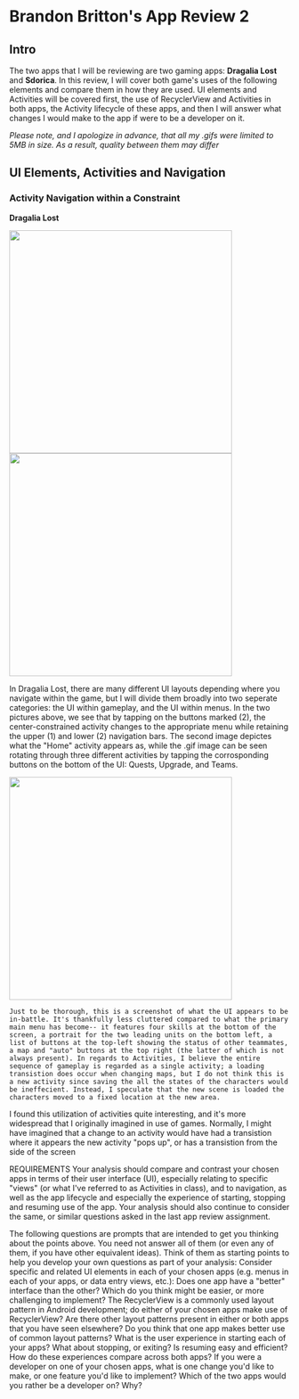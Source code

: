 # Brandon Britton's App Review 2

## Intro

  The two apps that I will be reviewing are two gaming apps: **Dragalia Lost** and **Sdorica**. In this review, I will cover both game's uses of the following elements and compare them in how they are used. UI elements and Activities will be covered first, the use of RecyclerView and Activities in both apps, the Activity lifecycle of these apps, and then I will answer what changes I would make to the app if were to be a developer on it.
  
  _Please note, and I apologize in advance, that all my .gifs were limited to 5MB in size. As a result, quality between them may differ_

## UI Elements, Activities and Navigation

### Activity Navigation within a Constraint

**Dragalia Lost**
<p float="left">
  <img src="https://cdn.discordapp.com/attachments/910117718924099594/947867457148817418/Screen_Recording_20220227-202727_Dragalia_1.gif" width="400" />
  <img src="https://cdn.discordapp.com/attachments/910117718924099594/947939609915056188/Screenshot_20220228-110427_Dragalia.jpg" width="400" /> 
</p>

  In Dragalia Lost, there are many different UI layouts depending where you navigate within the game, but I will divide them broadly into two seperate categories: the UI within gameplay, and the UI within menus. In the two pictures above, we see that by tapping on the buttons marked (2), the center-constrained activity changes to the appropriate menu while retaining the upper (1) and lower (2) navigation bars. The second image depictes what the "Home" activity appears as, while the .gif image can be seen rotating through three different activities by tapping the corrosponding buttons on the bottom of the UI: Quests, Upgrade, and Teams.
  
<p float="left">
  <img src="https://cdn.discordapp.com/attachments/910117718924099594/947944351496036362/Screenshot_20220228-115215_Dragalia.jpg" width="400" />
</p>
    
    Just to be thorough, this is a screenshot of what the UI appears to be in-battle. It's thankfully less cluttered compared to what the primary main menu has become-- it features four skills at the bottom of the screen, a portrait for the two leading units on the bottom left, a list of buttons at the top-left showing the status of other teammates, a map and "auto" buttons at the top right (the latter of which is not always present). In regards to Activities, I believe the entire sequence of gameplay is regarded as a single activity; a loading transistion does occur when changing maps, but I do not think this is a new activity since saving the all the states of the characters would be ineffecient. Instead, I speculate that the new scene is loaded the characters moved to a fixed location at the new area.

  I found this utilization of activities quite interesting, and it's more widespread that I originally imagined in use of games. Normally, I might have imagined that a change to an activity would have had a transistion where it appears the new activity "pops up", or has a transistion from the side of the screen 
  
  
  

REQUIREMENTS
Your analysis should compare and contrast your chosen apps in terms of their user interface (UI), especially relating to specific "views" (or what I've referred to as Activities in class), and to navigation, as well as the app lifecycle and especially the experience of starting, stopping and resuming use of the app. Your analysis should also continue to consider the same, or similar questions asked in the last app review assignment.
 
The following questions are prompts that are intended to get you thinking about the points above. You need not answer all of them (or even any of them, if you have other equivalent ideas). Think of them as starting points to help you develop your own questions as part of your analysis:
Consider specific and related UI elements in each of your chosen apps (e.g. menus in each of your apps, or data entry views, etc.): Does one app have a "better" interface than the other? Which do you think might be easier, or more challenging to implement?
The RecyclerView is a commonly used layout pattern in Android development; do either of your chosen apps make use of RecyclerView? Are there other layout patterns present in either or both apps that you have seen elsewhere? Do you think that one app makes better use of common layout patterns?
What is the user experience in starting each of your apps? What about stopping, or exiting? Is resuming easy and efficient? How do these experiences compare across both apps?
If you were a developer on one of your chosen apps, what is one change you'd like to make, or one feature you'd like to implement? Which of the two apps would you rather be a developer on? Why?
